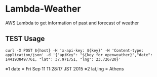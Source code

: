 # Lambda-Weather
AWS Lambda to get information of past and forecast of weather

## TEST Usage
`curl -X POST ${host} -H 'x-api-key: ${key}' -H 'Content-type: application/json' -d '{"apiKey": "${key_for_openweather}","date": 1441938497761, "lat": 37.971751, "lng": 23.726720}'`

※1 date = Fri Sep 11 11:28:17 JST 2015
※2 lat,lng = Athens
